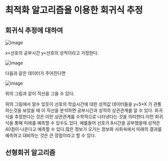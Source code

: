 # 최적화 알고리즘을 이용한 회귀식 추정

## 회귀식 추정에 대하여


![image](https://user-images.githubusercontent.com/100903674/173190695-07380a11-b96d-4f33-aa57-53328f08b880.png)

x=선호의 공부시간 y=선호의 성적이라고 가정한다.

![image](https://user-images.githubusercontent.com/100903674/173190798-e33ba9d4-3a8f-4566-9341-5a878e5f6891.png)

다음과 같은 데이터가 주어진다면

![image](https://user-images.githubusercontent.com/100903674/173190895-e0e36b58-0d2a-494c-b1ab-a74d80df4d86.png)

위의 그림과 같이 직선을 그을 수 있다.

위의 그림에서 알수 있듯이 선호의 학습시간에 대한 성적값 데이터들을 y=5*X 가 관통하는것을 보았을 때 이 직선을 분석하면 공부시간과 성적의 상관관계를 알 수 있다. 회귀식을 추정한다는 것은 이런 상관관계를 수학적으로 나타낸다는 것을 의미한다.이런 회귀식을 통해
미래를 예측할 수 있수도 있다. 예를들어 선호가 8시간을 공부했을때 성적은 40점이 나온다고 예측할 수 있다.많은 정보가 오가는 정보화 사회속에서 미래의 결과를 예측하고 대비하는 것은 큰 장점이라고 할 수 있다.


## 선형회귀 알고리즘





